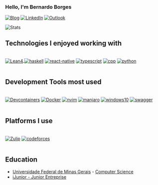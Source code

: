 ### Hello, I'm Bernardo Borges

[![Blog](https://img.shields.io/website-up-down-green-red/http/monip.org.svg)](https://homepages.dcc.ufmg.br/~bernardoborges/)
[![LinkedIn](https://img.shields.io/badge/LinkedIn-0077B5?style=for-the-badge&logo=linkedin&logoColor=white)](https://www.linkedin.com/in/bernardo-borges-5b36b817a/)
[![Outlook](https://img.shields.io/badge/Microsoft_Outlook-0078D4?style=for-the-badge&logo=microsoft-outlook&logoColor=white)](mailto:bernborgess@outlook.com)


![Stats](https://github-readme-stats.vercel.app/api?username=bernborgess&theme=blue-green)

## Technologies I enjoyed working with

<div style="display: inline_block" ><br/>
  <a href="https://leanprover-community.github.io/index.html" target="_blank">
    <img align="center" alt="Lean4" src="https://img.shields.io/badge/-Lean%204-black?logo=edotleclerc&style=for-the-badge"/>
  </a>
  <a href="https://www.haskell.org/"><img align="center" alt="haskell" src="https://img.shields.io/badge/Haskell-5e5086?style=for-the-badge&logo=haskell&logoColor=white" /></a>
  <a href="https://reactnative.dev/"><img align="center" alt="react-native" src="https://img.shields.io/badge/React_Native-20232A?style=for-the-badge&logo=react&logoColor=61DAFB" /></a>
  <a href="https://www.typescriptlang.org/"><img align="center" alt="typescript" src="https://img.shields.io/badge/TypeScript-007ACC?style=for-the-badge&logo=typescript&logoColor=white" /></a>
  <a href="https://cplusplus.com/"><img align="center" alt="cpp" src="https://img.shields.io/badge/C%2B%2B-00599C?style=for-the-badge&logo=c%2B%2B&logoColor=white" /></a>
  <a href="https://www.python.org/"><img align="center" alt="python" src="https://img.shields.io/badge/Python-14354C?style=for-the-badge&logo=python&logoColor=white" /></a>
  <a href="https://flask.palletsprojects.com/en/3.0.x/"<img align="center" alt="flask" src="https://img.shields.io/badge/Flask-000000?style=for-the-badge&logo=flask&logoColor=white" /></a>
</div>
<br/>

## Development Tools most used

<div style="display: inline_block" ><br/>
  <a href="https://containers.dev/"><img align="center" alt="Devcontainers" src="https://img.shields.io/badge/-Devcontainers-2753E3?logo=nintendogamecube&logoColor=white&style=for-the-badge" /></a>
  <a href="https://www.docker.com/"><img align="center" alt="Docker" src="https://img.shields.io/badge/-Docker-2496ED?logo=docker&logoColor=white&style=for-the-badge" /></a>
  <a href="https://neovim.io/"><img align="center" alt="nvim" src="https://img.shields.io/badge/NeoVim-%2357A143.svg?&style=for-the-badge&logo=neovim&logoColor=white" /></a>
  <a href="https://manjaro.org/"><img align="center" alt="manjaro" src="https://img.shields.io/badge/manjaro-35BF5C?style=for-the-badge&logo=manjaro&logoColor=white" /></a>
  <a href="https://www.microsoft.com/en-us/software-download/windows10%20"><img align="center" alt="windows10" src="https://img.shields.io/badge/Windows%2010-0078D6?style=for-the-badge&logo=windows&logoColor=white" /></a>
  <a href="https://swagger.io/"><img align="center" alt="swagger" src="https://img.shields.io/badge/Swagger-85EA2D.svg?style=for-the-badge&logo=Swagger&logoColor=black" /></a>
</div><br/>


## Platforms I use

<div style="display: inline_block" ><br/>
  <a href="https://leanprover.zulipchat.com/"><img align="center" alt="Zulip" src="https://img.shields.io/badge/-Zulip-6492FE?logo=zulip&logoColor=white&style=for-the-badge" /></a>
  <a href="https://codeforces.com/profile/bernborgess"><img align="center" alt="codeforces" src="https://img.shields.io/badge/Codeforces-445f9d?style=for-the-badge&logo=Codeforces&logoColor=white" /></a>
</div><br/>


## Education
- [Universidade Federal de Minas Gerais](https://ufmg.br/) - [Computer Science](https://trex.dcc.ufmg.br/en/)<br/>
- [iJunior - Junior Entreprise](https://ijunior.com.br/)<br/>
